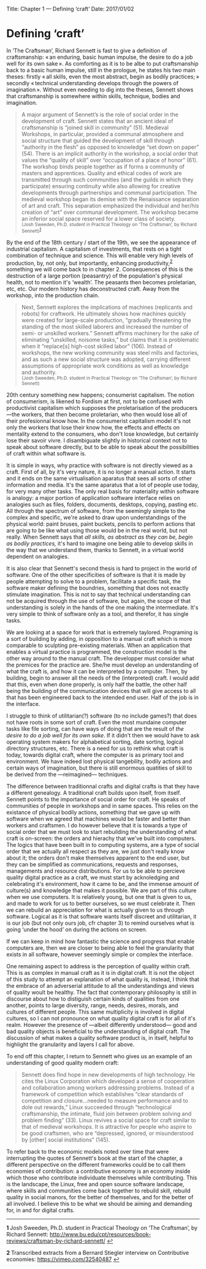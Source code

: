 Title: Chapter 1 — Defining ‘craft’
Date: 2017/01/02

# Defining ‘craft’

In ‘The Craftsman’, Richard Sennett is fast to give a definition of craftsmanship: « an enduring, basic human impulse, the desire to do a job well for its own sake ». As comforting as it is to be albe to put craftsmanship back to a basic human impulse, still in the prologue, he states his two main theses: firstly « all skills, even the most abstract, begin as bodily practices; » secondly « technical understanding develops through the powers of imagination ». Without even needing to dig into the theses, Sennett shows that craftsmanship is somewhere within skills, technique, bodies and imagination.

> A major argument of Sennett’s is the role of social order in the development of craft.  Sennett states that an ancient ideal of craftsmanship is “joined skill in community” (51).  Medieval Workshops, in particular, provided a communal atmosphere and social structure that guided the development of skill through “authority in the flesh” as opposed to knowledge “set down on paper” (54).  There is an implicit authority in the workshop, a social order that values the “quality of skill” over “occupation of a place of honor” (61).  The workshop binds people together as if forms a community of masters and apprentices.  Quality and ethical codes of work are transmitted through such communities (and the guilds in which they participate) ensuring continuity while also allowing for creative developments through partnerships and communal participation.  The medieval workshop began its demise with the Renaissance separation of art and craft.  This separation emphasized the individual and her/his creation of “art” over communal development.  The workshop became an inferior social space reserved for a lower class of society. <br><small>(Josh Sweeden, Ph.D. student in Practical Theology on ‘The Craftsman’, by Richard Sennett)<sup id="a1">[1](#f1)</sup></small>

By the end of the 18th century / start of the 19th, we see the appearance of industrial capitalism. A capitalism of investments, that rests on a tight combination of technique and science. This will enable very high levels of production, by, not only, but importantly, enhancing productivity,<sup id="a2">[2](#f2)</sup> something we will come back to in chapter 2. Consequences of this is the destruction of a large portion (peasantry) of the population's physical health, not to mention it's ‘wealth’. The peasants then becomes proletarian, etc, etc. Our modern history has deconstructed craft. Away from the workshop, into the production chain.

> Next, Sennett explores the implications of machines (replicants and robots) for craftwork.  He ultimately shows how machines quickly were created for large-scale production, “gradually threatening the standing of the most skilled laborers and increased the number of semi- or unskilled workers.”  Sennett affirms machinery for the sake of eliminating “unskilled, noisome tasks,” but claims that it is problematic when it “replace[s] high-cost skilled labor” (106).  Instead of workshops, the new working community was steel mills and factories, and as such a new social structure was adopted, carrying different assumptions of appropriate work conditions as well as knowledge and authority. <br><small>(Josh Sweeden, Ph.D. student in Practical Theology on ‘The Craftsman’, by Richard Sennett)</small>

20th century something new happens; consumerist capitalism. The notion of consumerism, is likened to Fordism at first, not to be confused with productivist capitalism which supposes the proletarisation of the producers —the workers, that then become proletarian, who then would lose all of their profesionnal know how. In the consumerist capitalism model it's not only the workers that lose their know how, the effects and effects on mentality extend to the consumers, who don't lose knowledge, but certainly lose their savoir vivre. I disambiguate slightly in historical context not to speak about software directly, but to be able to speak about the possibilities of craft within what software is.

It is simple in ways, why practice with software is not directly viewed as a craft. First of all, by it's very nature, it is no longer a manual action. It starts and it ends on the same virtualisation aparatus that sees all sorts of other information and media. It's the same aparatus that a lot of people use today, for very many other tasks. The only real basis for materiality within software is analogy: a major portion of application software interface relies on analogies such as files, folders, documents, desktops, copying, pasting etc. All through the spectrum of software, from the seemingly simple to the complex and specific, we're asked to draw upon understandings of the physical world: paint bruses, paint buckets, pencils to perform actions that are going to be like what using those would be in the real world, but not really. When Sennett says that *all skills, as abstract as they can be, begin as bodily practices,* it's hard to imagine one being able to develop skills in the way that we understand them, thanks to Sennett, in a virtual world dependent on analogies.

It is also clear that Sennett's second thesis is hard to project in the world of software. One of the other specificities of software is that it is made by people attempting to solve to a problem, facilitate a specific task, the software maker defining the boundries, something that does not exactly stimulate imagination. This is not to say that technical understanding can not be acquired through the use of software, but again, the scope of that understanding is solely in the hands of the one making the intermediate. It's very simple to think of software only as a tool, and therefor, it has single tasks.

We are looking at a space for work that is extremely taylored. Programing is a sort of building by adding, in opposition to a manual craft which is more comparable to sculpting pre-existing materials. When an application that enables a virtual practice is programmed, the construction model is the other way around to the manual craft. The developper must consider what the premices for the practice are. She/he must develop an understanding of what the craft is, and how it can be interpreted by a computer. Then, by building, begin to answer all the needs of the (interpreted) craft. I would add that this, even when done properly, is only half the battle, the other half being the building of the communication devices that will give access to all that has been engineered back to the intended end user. Half of the job is in the interface.

I struggle to think of utilitarian(?) software (to no include games?) that does not have roots in some sort of craft. Even the most mundaine computer tasks like file sorting, can have ways of doing that are the result of *the desire to do a job well for its own sake*. If it didn't then we would have to ask operating system makers for alphabetical sorting, date sorting, logical directory structures, etc. There is a need for us to rethink what craft is today, towards digital craft, where the computer is as primary tool and environment. We have indeed lost physical tangebility, bodily actions and certain ways of imagination, but there is still enormous quatities of skill to be derived from the —reimagined— techniques.

The difference between traditionnal crafts and digital crafts is that they have a different genealogy. A traditional craft builds upon itself, from itself. Sennett points to the importance of social order for craft. He speaks of communities of people in workshops and in same spaces. This relies on the existance of physical bodily actions, something that we gave up with software when we agreed that machines would be faster and better than workers and craftsmen. I do however believe that it is towards a type of social order that we must look to start rebuilding the understanding of what craft is on-screen: the orders and hierachy that we've built into computers. The logics that have been built in to computing systems, are a type of social order that we actually all respect as they are, we just don't really know about it; the orders don't make themselves apparent to the end user, but they can be simplified as communications, requests and responses, managements and resource distributions. For us to be able to percieve quality digital practice as a craft, we must start by acknoledging and celebrating it's environment, how it came to be, and the immense amount of culture(s) and knowledge that makes it possible. We are part of this culture when we use computers. It is relatively young, but one that is given to us, and made to work for us to better ourselves, so we must celebrate it. Then we can rebuild an appreciation for what is actually given to us through software. Logical as it is that software wants itself discreet and utilitarian, it is our job (but not only ours job, cfr chapter 3) to remind ourselves what is going ‘under the hood’ on during the actions on screen.

If we can keep in mind how fantastic the science and progress that enable computers are, then we are closer to being able to feel the granularity that exists in all software, however seemingly simple or complex the interface.

One remaining aspect to address is the perception of quality within craft. This is as complex in manual craft as it is in digital craft. It is not the object of this study to attempt an explanation of what quality is, instead, I think that the embrace of an adverserial attitude to all the understandings and views of quality woult be healthy. The fact that contemporary philosophy is still in discourse about how to distiguish certain kinds of qualities from one another, points to large diversity, range, needs, desires, morals, and cultures of different people. This same multiplicity is involved in digital cultures, so I can not pronounce on what quality digital craft is for all of it's realm. However the presence of —albeit differently understood— good and bad quality objects is beneficial to the understanding of digital craft. The discussion of what makes a quality software product is, in itself, helpful to highlight the granularity and layers I call for above.

To end off this chapter, I return to Sennett who gives us an example of an understanding of good quality modern craft:

> Sennett does find hope in new developments of high technology.  He cites the Linux Corporation which developed a sense of cooperation and collaboration among workers addressing problems.  Instead of a framework of competition which establishes “clear standards of competition and closure…needed to measure performance and to dole out rewards,” Linux succeeded through “technological craftsmanship, the intimate, fluid join between problem solving and problem finding” (33).  Linux revives a social space for craft similar to that of medieval workshops.  It is attractive for people who aspire to be good craftsmen, who are “depressed, ignored, or misunderstood by [other] social institutions” (145).

To refer back to the economic models noted over time that were interrupting the quotes of Sennett's book at the start of the chapter, a different perspective on the different frameworks could be to call them economies of contribution: a contributive economy is an economy inside which those who contribute individuate themselves while contributing. This is the landscape, the Linux, free and open source software landscape, where skills and communities come back together to rebuild skill, rebuild quality in social manors, for the better of themselves, and for the better of all involved. I believe this to be what we should be aiming and demanding for, in and for digital crafts.

---

<b id="f1">1 </b>Josh Sweeden, Ph.D. student in Practical Theology on ‘The Craftsman’, by Richard Sennett: http://www.bu.edu/cpt/resources/book-reviews/craftsman-by-richard-sennett/ [↩](#a1)

<b id="f2">2 </b>Transcribed extracts from a Bernard Stiegler interview on Contributive economies: https://vimeo.com/32540487 [↩](#a2)

<!--
I'm not saying that anything that comes out of a text editor is the craft of a master typographer, not everybody that splits wood for fire is a carpenter, but

What is modern digital craft? Is it the same as old crafts with different tools and different outcomes? Is it still cultural production?

* key words in answers: tangible material, virtual material, manipulation techniques, expertise, experts, professionnals, tools, manual tools, virtual tools, progression of craft

-->
